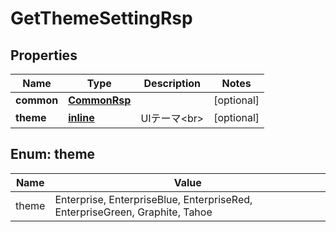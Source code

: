 
# GetThemeSettingRsp

## Properties
Name | Type | Description | Notes
------------ | ------------- | ------------- | -------------
**common** | [**CommonRsp**](CommonRsp.md) |  |  [optional]
**theme** | [**inline**](#ThemeEnum) | UIテーマ&lt;br&gt; |  [optional]


<a name="ThemeEnum"></a>
## Enum: theme
Name | Value
---- | -----
theme | Enterprise, EnterpriseBlue, EnterpriseRed, EnterpriseGreen, Graphite, Tahoe



